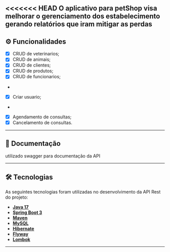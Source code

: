 
<<<<<<< HEAD
O aplicativo para petShop visa melhorar o gerenciamento dos estabelecimento gerando relatórios que iram mitigar as perdas
---

## ⚙️ Funcionalidades

- [x] CRUD de veterinarios;
- [x] CRUD de animais;
- [x] CRUD de clientes;
- [x] CRUD de produtos;
- [x] CRUD de funcionarios;
- 
- [x] Criar usuario;
-
- [x] Agendamento de consultas;
- [x] Cancelamento de consultas.

---



## 📄 Documentação

utilizado swagger para documentação da API

---

## 🛠 Tecnologias

As seguintes tecnologias foram utilizadas no desenvolvimento da API Rest do projeto:

- **[Java 17](https://www.oracle.com/java)**
- **[Spring Boot 3](https://spring.io/projects/spring-boot)**
- **[Maven](https://maven.apache.org)**
- **[MySQL](https://www.mysql.com)**
- **[Hibernate](https://hibernate.org)**
- **[Flyway](https://flywaydb.org)**
- **[Lombok](https://projectlombok.org)**

---


